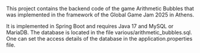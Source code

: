 This project contains the backend code of the game Arithmetic Bubbles that was implemented in the framework of the Global Game Jam 2025 in Athens.

It is implemented in Spring Boot and requires Java 17 and MySQL or MariaDB. The database is located in the file various/arithmetic_bubbles.sql. One can set the access details of the database in the application.properties file.